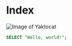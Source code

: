 # Index

![Image of Yaktocat](https://octodex.github.com/images/yaktocat.png)

``` SQL
SELECT "Hello, world!";
```
